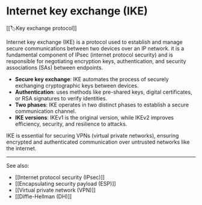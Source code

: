 
# Internet key exchange (IKE)

[[🏷️Key exchange protocol]]

Internet key exchange (IKE) is a protocol used to establish and manage secure communications between two devices over an IP network. it is a fundamental component of IPsec (internet protocol security) and is responsible for negotiating encryption keys, authentication, and security associations (SAs) between endpoints.

- **Secure key exchange**: IKE automates the process of securely exchanging cryptographic keys between devices.
- **Authentication**: uses methods like pre-shared keys, digital certificates, or RSA signatures to verify identities.
- **Two phases**: IKE operates in two distinct phases to establish a secure communication channel.
- **IKE versions**: IKEv1 is the original version, while IKEv2 improves efficiency, security, and resilience to attacks.

IKE is essential for securing VPNs (virtual private networks), ensuring encrypted and authenticated communication over untrusted networks like the internet.

---

See also:

- [[Internet protocol security (IPsec)]]
- [[Encapsulating security payload (ESP)]]
- [[Virtual private network (VPN)]]
- [[Diffie-Hellman (DH)]]